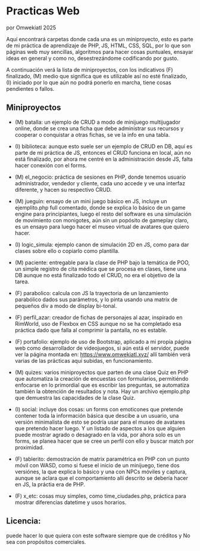 # Practicas Web

por Omwekiatl 2025

Aquí encontrará carpetas donde cada una es un miniproyecto, esto es parte de mi práctica de aprendizaje de PHP, JS, HTML, CSS, SQL, por lo que son páginas web muy sencillas, algoritmos para hacer cosas puntuales, ensayar ideas en general y como no, desestrezándome codificando por gusto.

A continuación verá la lista de miniproyectos, con los indicativos (F) finalizado, (M) medio que significa que es utilizable así no esté finalizado, (I) iniciado por lo que aún no podrá ponerlo en marcha, tiene cosas pendientes o fallos.

## Miniproyectos

- (M) batalla: un ejemplo de CRUD a modo de minijuego multijugador online, donde se crea una ficha que debe administrar sus recursos y cooperar o conquistar a otras fichas, se ve la info en una tabla.

- (I) biblioteca: aunque esto suele ser un ejemplo de CRUD en DB, aquí es parte de mi práctica de JS, entonces el CRUD funciona en local, aún no está finalizado, por ahora me centré en la administración desde JS, falta hacer conexión con el forms.

- (M) el_negocio: práctica de sesiones en PHP, donde tenemos usuario administrador, vendedor y cliente, cada uno accede y ve una interfaz diferente, y hacen su respectivo CRUD.

- (M) jueguin: ensayo de un mini juego básico en JS, incluye un ejemplito.php full comentado, donde se explica lo básico de un game engine para principiantes, luego el resto del software es una simulación de movimiento con monigotes, aún sin un popósito de gameplay claro, es un ensayo para luego hacer el museo virtual de avatares que quiero hacer.

- (I) logic_simula: ejemplo canon de simulación 2D en JS, como para dar clases sobre ello o copiarlo como plantilla.

- (M) paciente: entregable para la clase de PHP bajo la temática de POO, un simple registro de cita médica que se procesa en clases, tiene una DB aunque no está finalizado todo el CRUD, no era el objetivo de la tarea.

- (F) parabolico: calcula con JS la trayectoria de un lanzamiento parabólico dados sus parámetros, y lo pinta usando una matrix de pequeños div a modo de display bi-tonal.

- (F) perfil_azar: creador de fichas de personajes al azar, inspirado en RimWorld, uso de Flexbox en CSS aunque no se ha completado esa práctica dado que falla al comprimir la pantalla, no es estable.

- (F) portafolio: ejemplo de uso de Bootstrap, aplicado a mi propia página web como desarrollador de videojuegos, si aún está el servidor, puede ver la página montada en: https://www.omwekiatl.xyz/ allí también verá varias de las prácticas aquí subidas, en funcionamiento.

- (M) quizes: varios miniproyectos que parten de una clase Quiz en PHP que automatiza la creación de encuestas con formularios, permitiéndo enfocarse en lo primordial que es escribir las preguntas, se automatiza también la obtención de resultados y nota. Hay un archivo ejemplo.php que demuestra las capacidades de la clase Quiz.

- (I) social: incluye dos cosas: un forms con emoticones que pretende contener toda la información básica que descibe a un usuario, una versión minimalista de esto se podría usar para el museo de avatares que pretendo hacer luego. Y un listado de aspectos a los que alguien puede mostrar agrado o desagrado en la vida, por ahora solo es un forms, se planea hacer que se cree un perfil con ello y buscar match por proximidad.

- (F) tablerito: demostración de matrix paramétrica en PHP con un punto móvil con WASD, como si fuese el inicio de un minijuego, tiene dos versiónes, la que explica lo básico y una con NPCs móviles y captura, aunque se aclara que el comportamiento allí descrito se debería hacer en JS, la práctia era de PHP.

- (F) x_etc: cosas muy simples, como time_ciudades.php, práctica para mostrar diferencias datetime y usos horarios.

## Licencia:

puede hacer lo que quiera con este software siempre que de créditos y No sea con propósitos comerciales.
